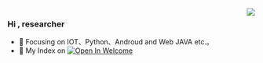 <img align="right" src="https://github-readme-stats.vercel.app/api?username=fangchubbyluck9&show_icons=true&icon_color=CE1D2D&text_color=718096&bg_color=ffffff&hide_title=true" />

### Hi , researcher
- :orange_book: Focusing on IOT、Python、Androud and Web JAVA etc.。
- :bookmark: My Index on [![Open In Welcome](https://img.shields.io/badge/Firefox_Browser-FF7139?style=for-the-badge&logo=Firefox-Browser&logoColor=white)](https://fangchubbyluck9.github.io)     

